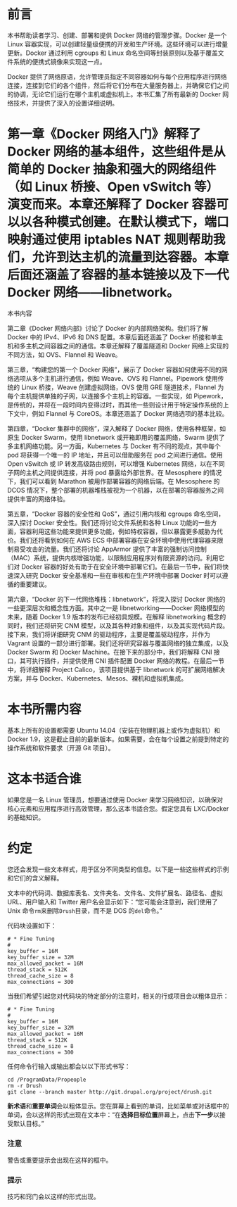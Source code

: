 # 前言

本书帮助读者学习、创建、部署和提供 Docker 网络的管理步骤。Docker 是一个 Linux 容器实现，可以创建轻量级便携的开发和生产环境。这些环境可以进行增量更新。Docker 通过利用 cgroups 和 Linux 命名空间等封装原则以及基于覆盖文件系统的便携式镜像来实现这一点。

Docker 提供了网络原语，允许管理员指定不同容器如何与每个应用程序进行网络连接，连接到它们的各个组件，然后将它们分布在大量服务器上，并确保它们之间的协调，无论它们运行在哪个主机或虚拟机上。本书汇集了所有最新的 Docker 网络技术，并提供了深入的设置详细说明。

# 第一章《Docker 网络入门》解释了 Docker 网络的基本组件，这些组件是从简单的 Docker 抽象和强大的网络组件（如 Linux 桥接、Open vSwitch 等）演变而来。本章还解释了 Docker 容器可以以各种模式创建。在默认模式下，端口映射通过使用 iptables NAT 规则帮助我们，允许到达主机的流量到达容器。本章后面还涵盖了容器的基本链接以及下一代 Docker 网络——libnetwork。

本书内容

第二章《Docker 网络内部》讨论了 Docker 的内部网络架构。我们将了解 Docker 中的 IPv4、IPv6 和 DNS 配置。本章后面还涵盖了 Docker 桥接和单主机和多主机之间容器之间的通信。本章还解释了覆盖隧道和 Docker 网络上实现的不同方法，如 OVS、Flannel 和 Weave。

第三章，“构建您的第一个 Docker 网络”，展示了 Docker 容器如何使用不同的网络选项从多个主机进行通信，例如 Weave、OVS 和 Flannel。Pipework 使用传统的 Linux 桥接，Weave 创建虚拟网络，OVS 使用 GRE 隧道技术，Flannel 为每个主机提供单独的子网，以连接多个主机上的容器。一些实现，如 Pipework，是传统的，并将在一段时间内变得过时，而其他一些则设计用于特定操作系统的上下文中，例如 Flannel 与 CoreOS。本章还涵盖了 Docker 网络选项的基本比较。

第四章，“Docker 集群中的网络”，深入解释了 Docker 网络，使用各种框架，如原生 Docker Swarm，使用 libnetwork 或开箱即用的覆盖网络，Swarm 提供了多主机网络功能。另一方面，Kubernetes 与 Docker 有不同的观点，其中每个 pod 将获得一个唯一的 IP 地址，并且可以借助服务在 pod 之间进行通信。使用 Open vSwitch 或 IP 转发高级路由规则，可以增强 Kubernetes 网络，以在不同子网的主机之间提供连接，并将 pod 暴露给外部世界。在 Mesosphere 的情况下，我们可以看到 Marathon 被用作部署容器的网络后端。在 Mesosphere 的 DCOS 情况下，整个部署的机器堆栈被视为一个机器，以在部署的容器服务之间提供丰富的网络体验。

第五章，“Docker 容器的安全性和 QoS”，通过引用内核和 cgroups 命名空间，深入探讨 Docker 安全性。我们还将讨论文件系统和各种 Linux 功能的一些方面，容器利用这些功能来提供更多功能，例如特权容器，但以暴露更多威胁为代价。我们还将看到如何在 AWS ECS 中部署容器在安全环境中使用代理容器来限制易受攻击的流量。我们还将讨论 AppArmor 提供了丰富的强制访问控制（MAC）系统，提供内核增强功能，以限制应用程序对有限资源的访问。利用它们对 Docker 容器的好处有助于在安全环境中部署它们。在最后一节中，我们将快速深入研究 Docker 安全基准和一些在审核和在生产环境中部署 Docker 时可以遵循的重要建议。

第六章，“Docker 的下一代网络堆栈：libnetwork”，将深入探讨 Docker 网络的一些更深层次和概念性方面。其中之一是 libnetworking——Docker 网络模型的未来，随着 Docker 1.9 版本的发布已经初具规模。在解释 libnetworking 概念的同时，我们还将研究 CNM 模型，以及其各种对象和组件，以及其实现代码片段。接下来，我们将详细研究 CNM 的驱动程序，主要是覆盖驱动程序，并作为 Vagrant 设置的一部分进行部署。我们还将研究容器与覆盖网络的独立集成，以及 Docker Swarm 和 Docker Machine。在接下来的部分中，我们将解释 CNI 接口，其可执行插件，并提供使用 CNI 插件配置 Docker 网络的教程。在最后一节中，将详细解释 Project Calico，该项目提供基于 libnetwork 的可扩展网络解决方案，并与 Docker、Kubernetes、Mesos、裸机和虚拟机集成。

# 本书所需内容

基本上所有的设置都需要 Ubuntu 14.04（安装在物理机器上或作为虚拟机）和 Docker 1.9，这是截止目前的最新版本。如果需要，会在每个设置之前提到特定的操作系统和软件要求（开源 Git 项目）。

# 这本书适合谁

如果您是一名 Linux 管理员，想要通过使用 Docker 来学习网络知识，以确保对核心元素和应用程序进行高效管理，那么这本书适合您。假定您具有 LXC/Docker 的基础知识。

# 约定

您还会发现一些文本样式，用于区分不同类型的信息。以下是一些这些样式的示例和它们的含义解释。

文本中的代码词、数据库表名、文件夹名、文件名、文件扩展名、路径名、虚拟 URL、用户输入和 Twitter 用户名会显示如下：“您可能会注意到，我们使用了 Unix 命令`rm`来删除`Drush`目录，而不是 DOS 的`del`命令。”

代码块设置如下：

```
# * Fine Tuning
#
key_buffer = 16M
key_buffer_size = 32M
max_allowed_packet = 16M
thread_stack = 512K
thread_cache_size = 8
max_connections = 300
```

当我们希望引起您对代码块的特定部分的注意时，相关的行或项目会以粗体显示：

```
# * Fine Tuning
#
key_buffer = 16M
key_buffer_size = 32M
max_allowed_packet = 16M
thread_stack = 512K
thread_cache_size = 8
max_connections = 300
```

任何命令行输入或输出都会以以下形式书写：

```
cd /ProgramData/Propeople
rm -r Drush
git clone --branch master http://git.drupal.org/project/drush.git

```

**新术语**和**重要单词**会以粗体显示。您在屏幕上看到的单词，比如菜单或对话框中的单词，会以这样的形式出现在文本中：“在**选择目标位置**屏幕上，点击**下一步**以接受默认目标。”

### 注意

警告或重要提示会出现在这样的框中。

### 提示

技巧和窍门会以这样的形式出现。
